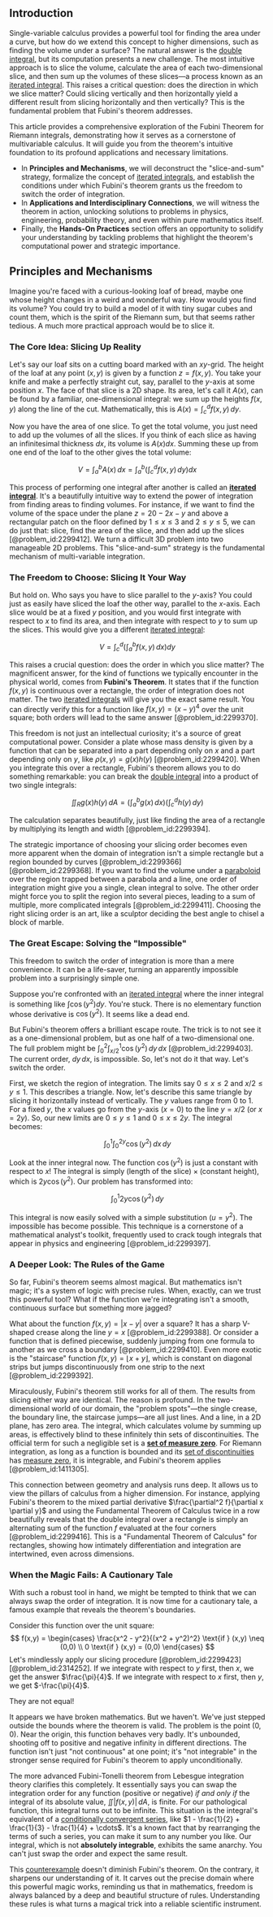 ## Introduction
Single-variable calculus provides a powerful tool for finding the area under a curve, but how do we extend this concept to higher dimensions, such as finding the volume under a surface? The natural answer is the [double integral](@article_id:146227), but its computation presents a new challenge. The most intuitive approach is to slice the volume, calculate the area of each two-dimensional slice, and then sum up the volumes of these slices—a process known as an [iterated integral](@article_id:138219). This raises a critical question: does the direction in which we slice matter? Could slicing vertically and then horizontally yield a different result from slicing horizontally and then vertically? This is the fundamental problem that Fubini's theorem addresses.

This article provides a comprehensive exploration of the Fubini Theorem for Riemann integrals, demonstrating how it serves as a cornerstone of multivariable calculus. It will guide you from the theorem's intuitive foundation to its profound applications and necessary limitations.
- In **Principles and Mechanisms**, we will deconstruct the "slice-and-sum" strategy, formalize the concept of [iterated integrals](@article_id:143913), and establish the conditions under which Fubini's theorem grants us the freedom to switch the order of integration.
- In **Applications and Interdisciplinary Connections**, we will witness the theorem in action, unlocking solutions to problems in physics, engineering, probability theory, and even within pure mathematics itself.
- Finally, the **Hands-On Practices** section offers an opportunity to solidify your understanding by tackling problems that highlight the theorem's computational power and strategic importance.

## Principles and Mechanisms

Imagine you're faced with a curious-looking loaf of bread, maybe one whose height changes in a weird and wonderful way. How would you find its volume? You could try to build a model of it with tiny sugar cubes and count them, which is the spirit of the Riemann sum, but that seems rather tedious. A much more practical approach would be to slice it.

### The Core Idea: Slicing Up Reality

Let's say our loaf sits on a cutting board marked with an $xy$-grid. The height of the loaf at any point $(x,y)$ is given by a function $z = f(x,y)$. You take your knife and make a perfectly straight cut, say, parallel to the $y$-axis at some position $x$. The face of that slice is a 2D shape. Its area, let's call it $A(x)$, can be found by a familiar, one-dimensional integral: we sum up the heights $f(x,y)$ along the line of the cut. Mathematically, this is $A(x) = \int_c^d f(x,y) \, dy$.

Now you have the area of one slice. To get the total volume, you just need to add up the volumes of all the slices. If you think of each slice as having an infinitesimal thickness $dx$, its volume is $A(x)dx$. Summing these up from one end of the loaf to the other gives the total volume:

$$V = \int_a^b A(x) \, dx = \int_a^b \left( \int_c^d f(x,y) \, dy \right) dx$$

This process of performing one integral after another is called an **[iterated integral](@article_id:138219)**. It's a beautifully intuitive way to extend the power of integration from finding areas to finding volumes. For instance, if we want to find the volume of the space under the plane $z = 20 - 2x - y$ and above a rectangular patch on the floor defined by $1 \le x \le 3$ and $2 \le y \le 5$, we can do just that: slice, find the area of the slice, and then add up the slices [@problem_id:2299412]. We turn a difficult 3D problem into two manageable 2D problems. This "slice-and-sum" strategy is the fundamental mechanism of multi-variable integration.

### The Freedom to Choose: Slicing It Your Way

But hold on. Who says you have to slice parallel to the $y$-axis? You could just as easily have sliced the loaf the other way, parallel to the $x$-axis. Each slice would be at a fixed $y$ position, and you would first integrate with respect to $x$ to find its area, and then integrate with respect to $y$ to sum up the slices. This would give you a different [iterated integral](@article_id:138219):

$$V = \int_c^d \left( \int_a^b f(x,y) \, dx \right) dy$$

This raises a crucial question: does the order in which you slice matter? The magnificent answer, for the kind of functions we typically encounter in the physical world, comes from **Fubini's Theorem**. It states that if the function $f(x,y)$ is continuous over a rectangle, the order of integration does not matter. The two [iterated integrals](@article_id:143913) will give you the exact same result. You can directly verify this for a function like $f(x,y) = (x-y)^4$ over the unit square; both orders will lead to the same answer [@problem_id:2299370].

This freedom is not just an intellectual curiosity; it's a source of great computational power. Consider a plate whose mass density is given by a function that can be separated into a part depending only on $x$ and a part depending only on $y$, like $\rho(x,y) = g(x)h(y)$ [@problem_id:2299420]. When you integrate this over a rectangle, Fubini's theorem allows you to do something remarkable: you can break the [double integral](@article_id:146227) into a product of two single integrals:

$$\iint_R g(x)h(y) \, dA = \left( \int_a^b g(x) \, dx \right) \left( \int_c^d h(y) \, dy \right)$$

The calculation separates beautifully, just like finding the area of a rectangle by multiplying its length and width [@problem_id:2299394].

The strategic importance of choosing your slicing order becomes even more apparent when the domain of integration isn't a simple rectangle but a region bounded by curves [@problem_id:2299366] [@problem_id:2299368]. If you want to find the volume under a [paraboloid](@article_id:264219) over the region trapped between a parabola and a line, one order of integration might give you a single, clean integral to solve. The other order might force you to split the region into several pieces, leading to a sum of multiple, more complicated integrals [@problem_id:2299411]. Choosing the right slicing order is an art, like a sculptor deciding the best angle to chisel a block of marble.

### The Great Escape: Solving the "Impossible"

This freedom to switch the order of integration is more than a mere convenience. It can be a life-saver, turning an apparently impossible problem into a surprisingly simple one.

Suppose you're confronted with an [iterated integral](@article_id:138219) where the inner integral is something like $\int \cos(y^2) dy$. You're stuck. There is no elementary function whose derivative is $\cos(y^2)$. It seems like a dead end.

But Fubini's theorem offers a brilliant escape route. The trick is to not see it as a one-dimensional problem, but as one half of a two-dimensional one. The full problem might be $\int_0^2 \int_{x/2}^1 \cos(y^2) \, dy \, dx$ [@problem_id:2299403]. The current order, $dy \, dx$, is impossible. So, let's not do it that way. Let's switch the order.

First, we sketch the region of integration. The limits say $0 \le x \le 2$ and $x/2 \le y \le 1$. This describes a triangle. Now, let's describe this same triangle by slicing it horizontally instead of vertically. The $y$ values range from $0$ to $1$. For a fixed $y$, the $x$ values go from the $y$-axis ($x=0$) to the line $y=x/2$ (or $x=2y$). So, our new limits are $0 \le y \le 1$ and $0 \le x \le 2y$. The integral becomes:

$$ \int_0^1 \int_0^{2y} \cos(y^2) \, dx \, dy $$

Look at the inner integral now. The function $\cos(y^2)$ is just a constant with respect to $x$! The integral is simply $(\text{length of the slice}) \times (\text{constant height})$, which is $2y \cos(y^2)$. Our problem has transformed into:

$$ \int_0^1 2y \cos(y^2) \, dy $$

This integral is now easily solved with a simple substitution ($u=y^2$). The impossible has become possible. This technique is a cornerstone of a mathematical analyst's toolkit, frequently used to crack tough integrals that appear in physics and engineering [@problem_id:2299397].

### A Deeper Look: The Rules of the Game

So far, Fubini's theorem seems almost magical. But mathematics isn't magic; it's a system of logic with precise rules. When, exactly, can we trust this powerful tool? What if the function we're integrating isn't a smooth, continuous surface but something more jagged?

What about the function $f(x,y)=|x-y|$ over a square? It has a sharp V-shaped crease along the line $y=x$ [@problem_id:2299388]. Or consider a function that is defined piecewise, suddenly jumping from one formula to another as we cross a boundary [@problem_id:2299410]. Even more exotic is the "staircase" function $f(x,y)=\lfloor x+y \rfloor$, which is constant on diagonal strips but jumps discontinuously from one strip to the next [@problem_id:2299392].

Miraculously, Fubini's theorem still works for all of them. The results from slicing either way are identical. The reason is profound. In the two-dimensional world of our domain, the "problem spots"—the single crease, the boundary line, the staircase jumps—are all just lines. And a line, in a 2D plane, has zero area. The integral, which calculates volume by summing up areas, is effectively blind to these infinitely thin sets of discontinuities. The official term for such a negligible set is a **[set of measure zero](@article_id:197721)**. For Riemann integration, as long as a function is bounded and its [set of discontinuities](@article_id:159814) has [measure zero](@article_id:137370), it is integrable, and Fubini's theorem applies [@problem_id:1411305].

This connection between geometry and analysis runs deep. It allows us to view the pillars of calculus from a higher dimension. For instance, applying Fubini's theorem to the mixed partial derivative $\frac{\partial^2 f}{\partial x \partial y}$ and using the Fundamental Theorem of Calculus twice in a row beautifully reveals that the double integral over a rectangle is simply an alternating sum of the function $f$ evaluated at the four corners [@problem_id:2299416]. This is a "Fundamental Theorem of Calculus" for rectangles, showing how intimately differentiation and integration are intertwined, even across dimensions.

### When the Magic Fails: A Cautionary Tale

With such a robust tool in hand, we might be tempted to think that we can always swap the order of integration. It is now time for a cautionary tale, a famous example that reveals the theorem's boundaries.

Consider this function over the unit square:
$$
f(x,y) = \begin{cases} 
\frac{x^2 - y^2}{(x^2 + y^2)^2}  \text{if } (x,y) \neq (0,0) \\
0  \text{if } (x,y) = (0,0)
\end{cases}
$$
Let's mindlessly apply our slicing procedure [@problem_id:2299423] [@problem_id:2314252]. If we integrate with respect to $y$ first, then $x$, we get the answer $\frac{\pi}{4}$. If we integrate with respect to $x$ first, then $y$, we get $-\frac{\pi}{4}$.

They are not equal!

It appears we have broken mathematics. But we haven't. We've just stepped outside the bounds where the theorem is valid. The problem is the point $(0,0)$. Near the origin, this function behaves very badly. It's unbounded, shooting off to positive and negative infinity in different directions. The function isn't just "not continuous" at one point; it's "not integrable" in the stronger sense required for Fubini's theorem to apply unconditionally.

The more advanced Fubini-Tonelli theorem from Lebesgue integration theory clarifies this completely. It essentially says you can swap the integration order for any function (positive or negative) *if and only if* the integral of its absolute value, $\iint |f(x,y)| \, dA$, is finite. For our pathological function, this integral turns out to be infinite. This situation is the integral's equivalent of a [conditionally convergent series](@article_id:159912), like $1 - \frac{1}{2} + \frac{1}{3} - \frac{1}{4} + \cdots$. It's a known fact that by rearranging the terms of such a series, you can make it sum to any number you like. Our integral, which is not **absolutely integrable**, exhibits the same anarchy. You can't just swap the order and expect the same result.

This [counterexample](@article_id:148166) doesn't diminish Fubini's theorem. On the contrary, it sharpens our understanding of it. It carves out the precise domain where this powerful magic works, reminding us that in mathematics, freedom is always balanced by a deep and beautiful structure of rules. Understanding these rules is what turns a magical trick into a reliable scientific instrument.